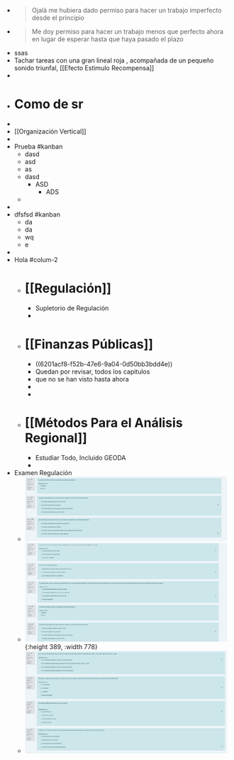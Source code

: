 - > Ojalá me hubiera dado permiso para hacer un trabajo imperfecto desde el principio
- > Me doy permiso para hacer un trabajo menos que perfecto ahora en lugar de esperar hasta que haya pasado el plazo
- ssas
- Tachar tareas con una gran lineal roja , acompañada de un pequeño sonido triunfal, [[Efecto Estimulo Recompensa]]
-
- # Como de sr
-
- [[Organización Vertical]]
-
- Prueba #kanban
	- dasd
	- asd
	- as
	- dasd
		- ASD
			- ADS
	-
-
- dfsfsd #kanban
	- da
	- da
	- wq
	- e
-
- Hola #colum-2
	- # [[Regulación]]
		- Supletorio de Regulación
		-
	- # [[Finanzas Públicas]]
		- ((6201acf8-f52b-47e6-9a04-0d50bb3bdd4e))
		- Quedan  por revisar, todos los capitulos
		- que no se han visto hasta  ahora
		-
		-
	- # [[Métodos Para el Análisis Regional]]
		- Estudiar Todo, Incluido GEODA
		-
- Examen Regulación
	- ![image.png](../assets/image_1644538375433_0.png)
	- ![image.png](../assets/image_1644538368028_0.png){:height 389, :width 778}
	- ![image.png](../assets/image_1644538353665_0.png)